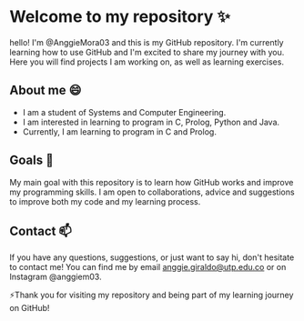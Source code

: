 # Welcome to my repository ✨

hello! I'm @AnggieMora03 and this is my GitHub repository. I'm currently learning how to use GitHub and I'm excited to share my journey with you. Here you will find projects I am working on, as well as learning exercises.

## About me 😄

- I am a student of Systems and Computer Engineering.
- I am interested in learning to program in C, Prolog, Python and Java.
- Currently, I am learning to program in C and Prolog.

## Goals 🌱

My main goal with this repository is to learn how GitHub works and improve my programming skills. I am open to collaborations, advice and suggestions to improve both my code and my learning process.

## Contact 📫

If you have any questions, suggestions, or just want to say hi, don't hesitate to contact me! You can find me by email anggie.giraldo@utp.edu.co or on Instagram @anggiem03.

⚡Thank you for visiting my repository and being part of my learning journey on GitHub!
